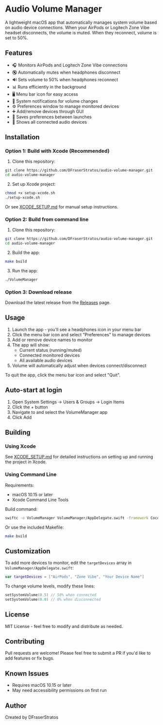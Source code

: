 # Audio Volume Manager

A lightweight macOS app that automatically manages system volume based on audio device connections. When your AirPods or Logitech Zone Vibe headset disconnects, the volume is muted. When they reconnect, volume is set to 50%.

## Features

- 🎧 Monitors AirPods and Logitech Zone Vibe connections
- 🔇 Automatically mutes when headphones disconnect
- 🔊 Sets volume to 50% when headphones reconnect
- 📊 Runs efficiently in the background
- 🖥️ Menu bar icon for easy access
- 🔔 System notifications for volume changes
- ⚙️ Preferences window to manage monitored devices
- ➕ Add/remove devices through GUI
- 💾 Saves preferences between launches
- 📱 Shows all connected audio devices

## Installation

### Option 1: Build with Xcode (Recommended)

1. Clone this repository:
```bash
git clone https://github.com/DFraserStratos/audio-volume-manager.git
cd audio-volume-manager
```

2. Set up Xcode project:
```bash
chmod +x setup-xcode.sh
./setup-xcode.sh
```

Or see [XCODE_SETUP.md](XCODE_SETUP.md) for manual setup instructions.

### Option 2: Build from command line

1. Clone this repository:
```bash
git clone https://github.com/DFraserStratos/audio-volume-manager.git
cd audio-volume-manager
```

2. Build the app:
```bash
make build
```

3. Run the app:
```bash
./VolumeManager
```

### Option 3: Download release

Download the latest release from the [Releases](https://github.com/DFraserStratos/audio-volume-manager/releases) page.

## Usage

1. Launch the app - you'll see a headphones icon in your menu bar
2. Click the menu bar icon and select "Preferences" to manage devices
3. Add or remove device names to monitor
4. The app will show:
   - Current status (running/muted)
   - Connected monitored devices
   - All available audio devices
5. Volume will automatically adjust when devices connect/disconnect

To quit the app, click the menu bar icon and select "Quit".

## Auto-start at login

1. Open System Settings → Users & Groups → Login Items
2. Click the + button
3. Navigate to and select the VolumeManager app
4. Click Add

## Building

### Using Xcode

See [XCODE_SETUP.md](XCODE_SETUP.md) for detailed instructions on setting up and running the project in Xcode.

### Using Command Line

Requirements:
- macOS 10.15 or later
- Xcode Command Line Tools

Build command:
```bash
swiftc -o VolumeManager VolumeManager/AppDelegate.swift -framework Cocoa -framework CoreAudio -framework AVFoundation
```

Or use the included Makefile:
```bash
make build
```

## Customization

To add more devices to monitor, edit the `targetDevices` array in `VolumeManager/AppDelegate.swift`:

```swift
var targetDevices = ["AirPods", "Zone Vibe", "Your Device Name"]
```

To change volume levels, modify these lines:
```swift
setSystemVolume(0.5) // 50% when connected
setSystemVolume(0.0) // 0% when disconnected
```

## License

MIT License - feel free to modify and distribute as needed.

## Contributing

Pull requests are welcome! Please feel free to submit a PR if you'd like to add features or fix bugs.

## Known Issues

- Requires macOS 10.15 or later
- May need accessibility permissions on first run

## Author

Created by DFraserStratos